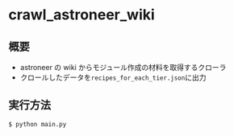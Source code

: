 # crawl_astroneer_wiki

## 概要

- astroneer の wiki からモジュール作成の材料を取得するクローラ
- クロールしたデータを`recipes_for_each_tier.json`に出力

## 実行方法

```
$ python main.py
```
